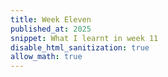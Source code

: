 ```yaml
---
title: Week Eleven
published_at: 2025
snippet: What I learnt in week 11
disable_html_sanitization: true
allow_math: true
---
```

